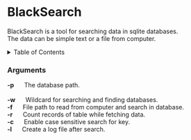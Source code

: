 # BlackSearch
BlackSearch is a tool for searching data in sqlite databases. </br>
The data can be simple text or a file from computer.

<details>
  <summary>Table of Contents</summary>
  <ul>
    <li><a href="#fixed-bugs">Fixed bugs</a></li>
    <li><a href="#installation">Installation</a></li>
    <li><a href="#packages">Packages</a></li>
    <li><a href="#usages">Usages</a></li>
  </ul>
</details>


### Arguments

**-p**  &nbsp;&nbsp;&nbsp;&nbsp; The database path.  </br>  </br>
**-w**  &nbsp;&nbsp;&nbsp;&nbsp; Wildcard for searching and finding databases. </br>
**-f**  &nbsp;&nbsp;&nbsp;&nbsp; File path to read from computer and search in database. </br>
**-r**  &nbsp;&nbsp;&nbsp;&nbsp; Count records of table while fetching data. </br>
**-c**  &nbsp;&nbsp;&nbsp;&nbsp; Enable case sensitive search for key. </br>
**-l**  &nbsp;&nbsp;&nbsp;&nbsp; Create a log file after search. </br>

